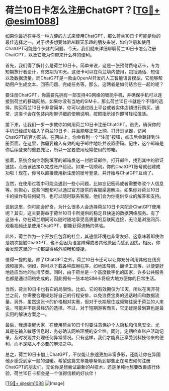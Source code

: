 # 荷兰10日卡怎么注册ChatGPT？[[TG💪+ @esim1088](https://t.me/s/esim1088)]

如果你最近在寻找一种方便的方式来使用ChatGPT，那么荷兰10日卡可能是你的最佳选择之一。对于很多想要体验AI聊天乐趣的朋友来说，如何注册和使用ChatGPT可能是个头疼的问题。今天，我们就来详细聊聊荷兰10日卡怎么注册ChatGPT，以及它能为你带来什么样的便利。

首先，我们得了解什么是荷兰10日卡。简单来说，这是一张预付费电话卡，专为短期旅行者设计，有效期为10天。这张卡可以在荷兰境内使用，包括通话、短信以及数据流量。而ChatGPT是一款由OpenAI开发的人工智能语言模型，它能够帮助用户生成文本、回答问题、完成任务等。那么，这两者是如何结合在一起的呢？

要注册ChatGPT，你需要先拥有一部支持4G网络的智能手机，并确保手机可以连接到荷兰的移动网络。如果你没有当地的SIM卡，那么荷兰10日卡就是个不错的选择。购买荷兰10日卡非常简单，你可以通过线上平台或者实体店铺进行购买。通常，这类卡会在包装内附带详细的使用说明，按照指示操作即可轻松激活。

接下来，让我们一步一步教你如何用荷兰10日卡注册ChatGPT。首先，确保你的手机已经成功插入了荷兰10日卡，并且能够正常上网。打开浏览器，访问ChatGPT的官方网站。在网站上，你会看到一个“注册”按钮，点击后会跳转到注册页面。在这里，你需要输入有效的电子邮件地址并设置密码。记住，这个邮箱是你后续登录的重要凭证，所以一定要使用经常使用的邮箱。

接着，系统会向你刚刚填写的邮箱发送一封验证邮件。打开邮件，找到其中的验证链接，点击该链接以完成账户验证。如果一切顺利，你的ChatGPT账号就创建成功啦！现在，你可以直接使用新注册的账号登录，并开始与ChatGPT互动了。

当然，在使用过程中可能会遇到一些小问题，比如忘记密码或者需要修改个人信息等。别担心，这些问题都可以通过官方提供的客服渠道解决。如果你对荷兰10日卡的操作有任何疑问，也可以随时联系客服，他们会为你提供专业的解答和支持。

说到这里，你可能会好奇，为什么很多人会选择荷兰10日卡来配合ChatGPT使用呢？其实，这主要得益于荷兰10日卡所提供的稳定且快速的数据网络服务。有了这张卡，你在荷兰期间可以随时随地享受高质量的互联网连接，无论是浏览网页、观看视频还是使用ChatGPT，都能获得流畅的体验。

此外，荷兰作为一个开放且包容的社会，其通信环境也非常友好。这意味着即使你是初次接触ChatGPT，也不会因为语言障碍或者其他原因而感到困扰。相反，你会发现这里的一切都显得格外顺畅和便捷。

值得一提的是，除了ChatGPT之外，荷兰10日卡还可以让你充分利用其他在线资源和服务。例如，你可以下载各种应用程序，如地图导航、翻译工具等，以便更好地适应当地的生活节奏。同时，由于荷兰是一个高度数字化的国家，许多公共服务也都是通过网络完成的，因此拥有一张本地SIM卡将极大地方便你的日常生活。

当然，荷兰10日卡也有它的局限性。比如，它的有效期仅为10天，所以在离开荷兰之前，你需要合理规划好自己的行程安排，以免浪费宝贵的通话时间和数据流量。另外，虽然这张卡的价格相对实惠，但对于长期居住或频繁往返于荷兰的人来说，可能并不是最经济的选择。不过，对于短期游客而言，它无疑是最划算也是最实用的解决方案之一。

最后，我想提醒大家，在使用荷兰10日卡时要注意保护个人隐私和信息安全。尤其是在输入敏感信息时，务必确认网络环境的安全性。同时，定期检查账户活动记录，及时发现并处理任何异常情况。只有这样，我们才能真正享受到科技带来的便利，而不是陷入不必要的麻烦之中。

总之，荷兰10日卡加上ChatGPT，不仅能让旅途更加丰富多彩，还能让你在异国他乡感受到家一般的温暖。希望这篇文章能够帮助到那些正在考虑如何注册ChatGPT的朋友们。无论你是想尝试最新的AI技术，还是单纯地想要改善旅行体验，荷兰10日卡都会是一个值得信赖的好伙伴！

[[TG💪+ @esim1088](https://t.me/s/esim1088) ![Image](https://i.postimg.cc/4NQfJmqS/Snipaste-2025-05-13-00-14-12.png)]
